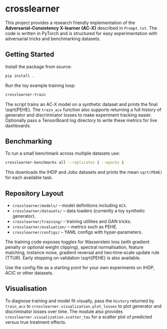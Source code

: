 # crosslearner

This project provides a research friendly implementation of the **Adversarial–Consistency X-learner (AC‑X)** described in `Prompt.txt`. The code is written in PyTorch and is structured for easy experimentation with adversarial tricks and benchmarking datasets.

## Getting Started

Install the package from source:

```bash
pip install .
```

Run the toy example training loop:

```bash
crosslearner-train
```

The script trains an AC‑X model on a synthetic dataset and prints the final \sqrt{PEHE}.
The `train_acx` function also supports returning a full history of generator and
discriminator losses to make experiment tracking easier. Optionally pass a
TensorBoard log directory to write these metrics for live dashboards.

## Benchmarking

To run a small benchmark across multiple datasets use:

```bash
crosslearner-benchmarks all --replicates 1 --epochs 1
```

This downloads the IHDP and Jobs datasets and prints the mean `sqrt(PEHE)` for each available task.

## Repository Layout

- `crosslearner/models/` – model definitions including `ACX`.
- `crosslearner/datasets/` – data loaders (currently a toy synthetic generator).
- `crosslearner/training/` – training utilities and GAN tricks.
- `crosslearner/evaluation/` – metrics such as PEHE.
- `crosslearner/configs/` – YAML configs with hyper‑parameters.

The training code exposes toggles for Wasserstein loss (with gradient penalty or optional weight clipping), spectral normalisation, feature matching, instance noise, gradient reversal and two‑time‑scale update rule (TTUR). Early stopping on validation \sqrt{PEHE} is also available.

Use the config file as a starting point for your own experiments on IHDP, ACIC or other datasets.

## Visualisation

To diagnose training and model fit visually, pass the `History` returned by
`train_acx` to `crosslearner.visualization.plot_losses` to plot generator and
discriminator losses over time.  The module also provides
`crosslearner.visualization.scatter_tau` for a scatter plot of predicted versus
true treatment effects.
